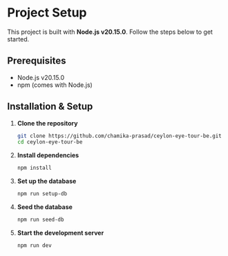 # Project Setup

This project is built with **Node.js v20.15.0**. Follow the steps below to get started.

## Prerequisites

- Node.js v20.15.0
- npm (comes with Node.js)

## Installation & Setup

1. **Clone the repository**

   ```bash
   git clone https://github.com/chamika-prasad/ceylon-eye-tour-be.git
   cd ceylon-eye-tour-be

2. **Install dependencies**

   ```bash
   npm install

3. **Set up the database**

   ```bash
   npm run setup-db

4. **Seed the database**

   ```bash
   npm run seed-db

5. **Start the development server**

   ```bash
   npm run dev
